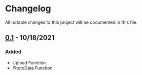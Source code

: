 # Changelog
All notable changes to this project will be documented in this file.

## [0.1] - 10/18/2021
### Added
- Upload Function
- PhotoData Function

[0.1]: https://github.com/subtosharki/fileglass.js/releases/tag/0.1